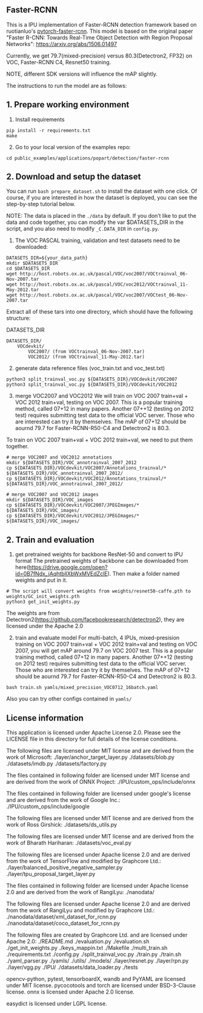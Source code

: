 ## Faster-RCNN
This is a IPU implementation of Faster-RCNN detection framework based on ruotianluo's [pytorch-faster-rcnn](https://github.com/ruotianluo/pytorch-faster-rcnn). This model is based on the original paper "Faster R-CNN: Towards Real-Time Object Detection with Region Proposal Networks": https://arxiv.org/abs/1506.01497

Currently, we get 79.7(mixed-precision) versus 80.3(Detectron2, FP32) on VOC, Faster-RCNN C4, Resnet50 training.

NOTE, different SDK versions will influence the mAP slightly.

The instructions to run the model are as follows:

## 1. Prepare working environment

1. Install requirements
```
pip install -r requirements.txt
make
```

2. Go to your local version of the examples repo:
```
cd public_examples/applications/popart/detection/faster-rcnn
```

## 2. Download and setup the dataset

You can run `bash prepare_dataset.sh` to install the dataset with one click. Of course, if you are interested in how the dataset is deployed, you can see the step-by-step tutorial below.

NOTE: The data is placed in the `./data` by default. If you don’t like to put the data and code together, you can modify the var $DATASETS_DIR in the script, and you also need to modify `_C.DATA_DIR` in `config.py`.

1. The VOC PASCAL training, validation and test datasets need to be downloaded:
```
DATASETS_DIR=${your_data_path}
mkdir $DATASETS_DIR
cd $DATASETS_DIR
wget http://host.robots.ox.ac.uk/pascal/VOC/voc2007/VOCtrainval_06-Nov-2007.tar
wget http://host.robots.ox.ac.uk/pascal/VOC/voc2012/VOCtrainval_11-May-2012.tar
wget http://host.robots.ox.ac.uk/pascal/VOC/voc2007/VOCtest_06-Nov-2007.tar
```
Extract all of these tars into one directory, which should have the following structure:

DATASETS_DIR
```
DATASETS_DIR/
    VOCdevkit/
        VOC2007/ (from VOCtrainval_06-Nov-2007.tar)
        VOC2012/ (from VOCtrainval_11-May-2012.tar)
```

2. generate data reference files (voc_train.txt and voc_test.txt)
```
python3 split_trainval_voc.py ${DATASETS_DIR}/VOCdevkit/VOC2007
python3 split_trainval_voc.py ${DATASETS_DIR}/VOCdevkit/VOC2012
```

3. merge VOC2007 and VOC2012
We will train on VOC 2007 train+val + VOC 2012 train+val, testing on VOC 2007. This is a popular training method, called 07+12 in many papers. Another 07++12 (testing on 2012 test) requires submitting test data to the official VOC server. Those who are interested can try it by themselves. The mAP of 07+12 should be aournd 79.7 for Faster-RCNN-R50-C4 and Detectron2 is 80.3. 

To train on VOC 2007 train+val + VOC 2012 train+val, we need to put them together.
```
# merge VOC2007 and VOC2012 annotations
mkdir ${DATASETS_DIR}/VOC_annotrainval_2007_2012
cp ${DATASETS_DIR}/VOCdevkit/VOC2007/Annotations_trainval/* ${DATASETS_DIR}/VOC_annotrainval_2007_2012/
cp ${DATASETS_DIR}/VOCdevkit/VOC2012/Annotations_trainval/* ${DATASETS_DIR}/VOC_annotrainval_2007_2012/

# merge VOC2007 and VOC2012 images
mkdir ${DATASETS_DIR}/VOC_images
cp ${DATASETS_DIR}/VOCdevkit/VOC2007/JPEGImages/* ${DATASETS_DIR}/VOC_images/
cp ${DATASETS_DIR}/VOCdevkit/VOC2012/JPEGImages/* ${DATASETS_DIR}/VOC_images/
```

## 2. Train and evaluation

1. get pretrained weights for backbone ResNet-50 and convert to IPU format
The pretrained weights of backbone can be downloaded from here(https://drive.google.com/open?id=0B7fNdx_jAqhtbllXbWxMVEdZclE).
Then make a folder named weights and put in it.

```
# The script will convert weights from weights/resnet50-caffe.pth to weights/GC_init_weights.pth 
python3 get_init_weights.py 
```
The weights are from Detectron2(https://github.com/facebookresearch/detectron2), they are licensed under the Apache 2.0

2. train and evaluate model
For multi-batch, 4 IPUs, mixed-presision training on VOC 2007 train+val + VOC 2012 train+val and testing on VOC 2007, you will get mAP around 79.7 on VOC 2007 test. 
This is a popular training method, called 07+12 in many papers. Another 07++12 (testing on 2012 test) requires submitting test data to the official VOC server. Those who are interested can try it by themselves. The mAP of 07+12 should be aournd 79.7 for Faster-RCNN-R50-C4 and Detectron2 is 80.3. 
```
bash train.sh yamls/mixed_precision_VOC0712_16batch.yaml
```
Also you can try other configs contained in `yamls/`

## License information
This application is licensed under Apache License 2.0.
Please see the LICENSE file in this directory for full details of the license conditions.

The following files are licensed under MIT license and are derived from the work of Microsoft: 
./layer/anchor_target_layer.py 
./datasets/blob.py 
./datasets/imdb.py 
./datasets/factory.py 

The files contained in following folder are licensed under MIT license and are derived from the work of ONNX Project: 
./IPU/custom_ops/include/onnx

The files contained in following folder are licensed under google's license and are derived from the work of Google Inc.: 
./IPU/custom_ops/include/google

The following files are licensed under MIT license and are derived from the work of Ross Girshick: 
./datasets/ds_utils.py 

The following files are licensed under MIT license and are derived from the work of Bharath Hariharan: 
./datasets/voc_eval.py

The following files are licensed under Apache license 2.0 and are derived from the work of TensorFlow and modified by Graphcore Ltd.: 
./layer/balanced_positive_negative_sampler.py 
./layer/tpu_proposal_target_layer.py 

The files contained in following folder are licensed under Apache license 2.0 and are derived from the work of RangiLyu: 
./nanodata/

The following files are licensed under Apache license 2.0 and are derived from the work of RangiLyu and modified by Graphcore Ltd.: 
./nanodata/dataset/xml_dataset_for_rcnn.py 
./nanodata/dataset/coco_dataset_for_rcnn.py

The following files are created by Graphcore Ltd. and are licensed under Apache 2.0:
./README.md 
./evaluation.py 
./evaluation.sh 
./get_init_weights.py 
./keys_mappin.txt 
./Makefile 
./multi_train.sh 
./requirements.txt 
./config.py 
./split_trainval_voc.py 
./train.py 
./train.sh 
./yaml_parser.py 
./yamls/ 
./utils/ 
./models/ 
./layer/resnet.py 
./layer/rpn.py 
./layer/vgg.py 
./IPU/ 
./datasets/data_loader.py 
./tests

opencv-python, pytest, tensorboardX, wandb and PyYAML are licensed under MIT license.
pycocotools and torch are licensed under BSD-3-Clause license.
onnx is licensed under Apache 2.0 license.

easydict is licensed under LGPL license.